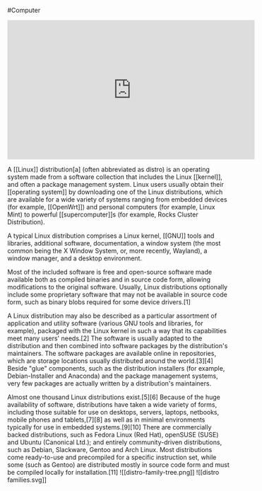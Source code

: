 #Computer 
<iframe width="560" height="315" src="https://www.youtube.com/embed/ShcR4Zfc6Dw" title="YouTube video player" frameborder="0" allow="accelerometer; autoplay; clipboard-write; encrypted-media; gyroscope; picture-in-picture; web-share" allowfullscreen></iframe>

A [[Linux]] distribution[a] (often abbreviated as distro) is an operating system made from a software collection that includes the Linux [[kernel]], and often a package management system. Linux users usually obtain their [[operating system]] by downloading one of the Linux distributions, which are available for a wide variety of systems ranging from embedded devices (for example, [[OpenWrt]]) and personal computers (for example, Linux Mint) to powerful [[supercomputer]]s (for example, Rocks Cluster Distribution).

A typical Linux distribution comprises a Linux kernel, [[GNU]] tools and libraries, additional software, documentation, a window system (the most common being the X Window System, or, more recently, Wayland), a window manager, and a desktop environment.

Most of the included software is free and open-source software made available both as compiled binaries and in source code form, allowing modifications to the original software. Usually, Linux distributions optionally include some proprietary software that may not be available in source code form, such as binary blobs required for some device drivers.[1]

A Linux distribution may also be described as a particular assortment of application and utility software (various GNU tools and libraries, for example), packaged with the Linux kernel in such a way that its capabilities meet many users' needs.[2] The software is usually adapted to the distribution and then combined into software packages by the distribution's maintainers. The software packages are available online in repositories, which are storage locations usually distributed around the world.[3][4] Beside "glue" components, such as the distribution installers (for example, Debian-Installer and Anaconda) and the package management systems, very few packages are actually written by a distribution's maintainers.

Almost one thousand Linux distributions exist.[5][6] Because of the huge availability of software, distributions have taken a wide variety of forms, including those suitable for use on desktops, servers, laptops, netbooks, mobile phones and tablets,[7][8] as well as in minimal environments typically for use in embedded systems.[9][10] There are commercially backed distributions, such as Fedora Linux (Red Hat), openSUSE (SUSE) and Ubuntu (Canonical Ltd.); and entirely community-driven distributions, such as Debian, Slackware, Gentoo and Arch Linux. Most distributions come ready-to-use and precompiled for a specific instruction set, while some (such as Gentoo) are distributed mostly in source code form and must be compiled locally for installation.[11]
![[distro-family-tree.png]]
![[distro families.svg]]